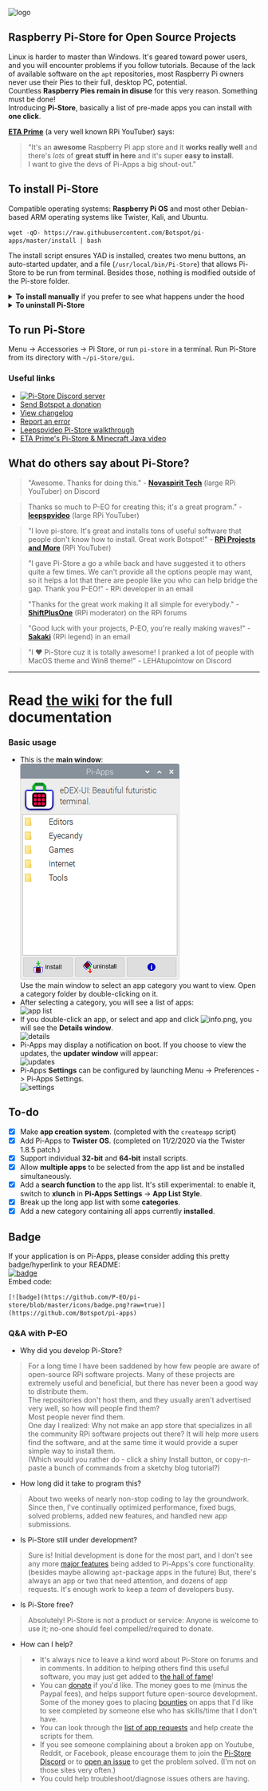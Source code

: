 ![logo](https://github.com/P-EO/pi-store/blob/master/icons/proglogo.png?raw=true)
## Raspberry Pi-Store for Open Source Projects

Linux is harder to master than Windows. It's geared toward power users, and you will encounter problems if you follow tutorials.
Because of the lack of available software on the `apt` repositories, most Raspberry Pi owners never use their Pies to their full, desktop PC, potential.  
Countless **Raspberry Pies remain in disuse** for this very reason. Something must be done!  
Introducing **Pi-Store**, basically a list of pre-made apps you can install with **one click**.  

**[ETA Prime](https://www.youtube.com/watch?v=oqNWJ52DLes)** (a very well known RPi YouTuber) says:

> "It's an **awesome** Raspberry Pi app store and it **works really well** and there's *lots* of **great stuff in here** and it's super **easy to install**.  
> I want to give the devs of Pi-Apps a big shout-out."

## To install Pi-Store
Compatible operating systems: **Raspberry Pi OS** and most other Debian-based ARM operating systems like Twister, Kali, and Ubuntu.
```
wget -qO- https://raw.githubusercontent.com/Botspot/pi-apps/master/install | bash
```
The install script ensures YAD is installed, creates two menu buttons, an auto-started updater, and a file (`/usr/local/bin/Pi-Store`) that allows Pi-Store to be run from terminal. Besides those, nothing is modified outside of the Pi-store folder.

<details>
<summary><b>To install manually</b> if you prefer to see what happens under the hood</summary>
To manually install Pi-Store:
 
```
git clone https://github.com/P-EO/Pi-Store
~/pi-store/install
```
</details>

<details>
<summary><b>To uninstall Pi-Store</b></summary>
To uninstall Pi-Store:

```
~/pi-store/uninstall
```
</details>

## To run Pi-Store
Menu -> Accessories -> Pi Store, or run `pi-store` in a terminal. Run Pi-Store from its directory with `~/pi-Store/gui`.
### Useful links
- [![Pi-Store Discord server](https://img.shields.io/discord/770629697909424159.svg?color=7289da&label=Pi-Apps%20Discord%20server&logo=discord)](https://discord.gg/RXSTvaUvuu)
- [Send Botspot a donation](https://paypal.me/josephmarchand)
- [View changelog](https://github.com/Botspot/pi-apps/blob/master/CHANGELOG.md)
- [Report an error](https://github.com/Botspot/pi-apps/issues/new)
- [Leepspvideo Pi-Store walkthrough](https://www.youtube.com/watch?v=zxyWQ3FV98I)
- [ETA Prime's Pi-Store & Minecraft Java video](https://www.youtube.com/watch?v=oqNWJ52DLes)

## What do others say about Pi-Store?
> "Awesome. Thanks for doing this." - **[Novaspirit Tech](youtube.com/novaspirittech)** (large RPi YouTuber) on Discord

> Thanks so much to P-EO for creating this; it's a great program." - **[leepspvideo](https://www.youtube.com/watch?v=zxyWQ3FV98I)** (large RPi YouTuber)

> "I love pi-store. It's great and installs tons of useful software that people don't know how to install. Great work Botspot!" - **[RPi Projects and More](https://www.youtube.com/channel/UCkv0fW0EIUTKw6pYEnTjTbQ)** (RPi YouTuber)

> "I gave Pi-Store a go a while back and have suggested it to others quite a few times.
> We can't provide all the options people may want, so it helps a lot that there are people like you who can help bridge the gap. Thank you P-EO!" - RPi developer in an email

> "Thanks for the great work making it all simple for everybody." - [**ShiftPlusOne**](https://www.raspberrypi.org/forums/viewtopic.php?f=63&t=290329&p=1755860#p1755857) (RPi moderator) on the RPi forums

> "Good luck with your projects, P-EO, you're really making waves!" - **[Sakaki](https://github.com/sakaki-)** (RPi legend) in an email

> "I ❤️ Pi-Store cuz it is totally awesome! I pranked a lot of people with MacOS theme and Win8 theme!" - LEHAtupointow on Discord

<hr>

# Read [the wiki](https://github.com/P-EO/pi-store/wiki)  for the full documentation

### Basic usage
- This is the **main window**:  
![main window](https://github.com/Botspot/pi-apps/blob/master/icons/screenshots/main%20window.png?raw=true)  
Use the main window to select an app category you want to view. Open a category folder by double-clicking on it.  
- After selecting a category, you will see a list of apps:  
![app list](https://github.com/P-EO/pi-store/blob/master/icons/screenshots/app%20list.png?raw=true)  
- If you double-click an app, or select and app and click ![info.png](https://raw.githubusercontent.com/P-EO/pi-store/master/icons/info.png), you will see the **Details window**.  
![details](https://github.com/P-EO/pi-Store/blob/master/icons/screenshots/details%20window.png?raw=true)  
- Pi-Apps may display a notification on boot. If you choose to view the updates, the **updater window** will appear:  
![updates](https://github.com/P-EO/pi-store/blob/master/icons/screenshots/updates%20available.png?raw=true)  
- Pi-Apps **Settings** can be configured by launching Menu -> Preferences -> Pi-Apps Settings.  
![settings](https://github.com/P-Eo/pi-store/blob/master/icons/screenshots/settings.png?raw=true)  

## To-do

- [X] Make **app creation system**. (completed with the `createapp` script)  
- [X] Add Pi-Apps to **Twister OS**. (completed on 11/2/2020 via the Twister 1.8.5 patch.)  
- [X] Support individual **32-bit** and **64-bit** install scripts.  
- [X] Allow **multiple apps** to be selected from the app list and be installed simultaneously.  
- [X] Add a **search function** to the app list. It's still experimental: to enable it, switch to **xlunch** in **Pi-Apps Settings** -> **App List Style**.
- [X] Break up the long app list with some **categories**.  
- [X] Add a new category containing all apps currently **installed**.

## Badge
If your application is on Pi-Apps, please consider adding this pretty badge/hyperlink to your README:  
[![badge](https://github.com/P-EO/pi-store/blob/master/icons/badge.png?raw=true)](https://github.com/Botspot/pi-apps)  
Embed code:  
```
[![badge](https://github.com/P-EO/pi-store/blob/master/icons/badge.png?raw=true)](https://github.com/Botspot/pi-apps)  
```

### Q&A with P-EO
 - Why did you develop Pi-Store?  
> For a long time I have been saddened by how few people are aware of open-source RPi software projects. Many of these projects are extremely useful and beneficial, but there has never been a good way to distribute them.  
> The repositories don't host them, and they usually aren't advertised very well, so how will people find them?  
> Most people never find them.  
> One day I realized: Why not make an app store that specializes in all the community RPi software projects out there? It will help more users find the software, and at the same time it would provide a super simple way to install them.  
> (Which would you rather do - click a shiny Install button, or copy-n-paste a bunch of commands from a sketchy blog tutorial?)

 - How long did it take to program this?  
> About two weeks of nearly non-stop coding to lay the groundwork. Since then, I've continually optimized performance, fixed bugs, solved problems, added new features, and handled new app submissions.

 - Is Pi-Store still under development?
> Sure is! Initial development is done for the most part, and I don't see any more [major features](https://github.com/P-EO/pi-store#to-do) being added to Pi-Apps's core functionality. (besides maybe allowing `apt`-package apps in the future)
> But, there's always an app or two that need attention, and dozens of app requests. It's enough work to keep a *team* of developers busy.

 - Is Pi-Store free?
> Absolutely! Pi-Store is not a product or service: Anyone is welcome to use it; no-one should feel compelled/required to donate.

 - How can I help?
> - It's always nice to leave a kind word about Pi-Store on forums and in comments. In addition to helping others find this useful software, you may just get added to [the hall of fame](https://github.com/P-EO/pi-store#what-do-others-say-about-pi-apps)!
> - You can [donate](https://paypal.me/josephmarchand) if you'd like. The money goes to me (minus the Paypal fees), and helps support future open-source development. Some of the money goes to placing [bounties](https://github.com/ptitSeb/box86/issues/296) on apps that I'd like to see completed by someone else who has skills/time that I don't have.
> - You can look through the [list of app requests](https://github.com/P-EO/pi-store/issues) and help create the scripts for them.
> - If you see someone complaining about a broken app on Youtube, Reddit, or Facebook, please encourage them to join the [Pi-Store Discord](https://discord.gg/RXSTvaUvuu) or to [open an issue](https://github.com/P-EO/pi-store/issues/new) to get the problem solved. (I'm not on those sites very often.)
> - You could help troubleshoot/diagnose issues others are having.
